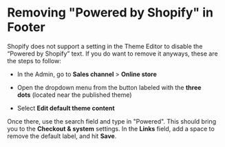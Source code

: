 # Removing "Powered by Shopify" in Footer

Shopify does not support a setting in the Theme Editor to disable the “Powered by Shopify” text. If you do want to remove it anyways, these are the steps to follow:

- In the Admin, go to **Sales channel** > **Online store**

- Open the dropdown menu from the button labeled with the **three dots** (located near the published theme)

- Select **Edit default theme content**

Once there, use the search field and type in "Powered". This should bring you to the **Checkout & system** settings. In the **Links** field, add a space to remove the default label, and hit **Save**.
